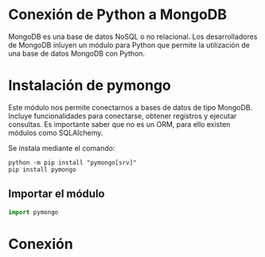 # Conexión de Python a MongoDB

MongoDB es una base de datos NoSQL o no relacional. Los desarrolladores de MongoDB inluyen un módulo para Python que permite la utilización de una base de datos MongoDB con Python.

# Instalación de pymongo

Este módulo nos permite conectarnos a bases de datos de tipo MongoDB. Incluye funcionalidades para conectarse, obtener registros y ejecutar consultas. Es importante saber que no es un ORM, para ello existen módulos como SQLAlchemy.


Se instala mediante el comando:
```shell
python -m pip install "pymongo[srv]"
pip install pymongo
```

## Importar el módulo

```python
import pymongo
```

# Conexión

```python

```

